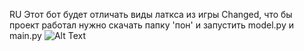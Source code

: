RU
Этот бот будет отличать виды латкса из игры Changed, что бы проект работал нужно скачать папку 'пон' и запустить model.py и main.py
 ![Alt Text]()
